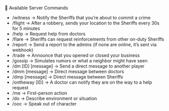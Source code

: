 📜 Available Server Commands

- /witness → Notify the Sheriffs that you’re about to commit a crime
- /flight → After a robbery, sends your location to the Sheriffs every 30s for 5 minutes
- /help → Request help from doctors
- /flare → Sheriffs can request reinforcements from other on-duty Sheriffs
- /report → Send a report to the admins (if none are online, it’s sent via webhook)
- /trade → Announce that you opened or closed your business
- /gossip → Simulates rumors or what a neighbor might have seen
- /dm [ID] [message] → Send a direct message to another player
- /dmm [message] → Direct message between doctors
- /dmp [message] → Direct message between Sheriffs
- /ontheway [ID] → A doctor can notify they are on the way to a help request
- /me → First-person action
- /do → Describe environment or situation
- /ooc → Speak out of character
